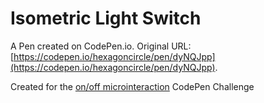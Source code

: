 # Isometric Light Switch

A Pen created on CodePen.io. Original URL: [https://codepen.io/hexagoncircle/pen/dyNQJpp](https://codepen.io/hexagoncircle/pen/dyNQJpp).

Created for the <a href="https://codepen.io/challenges/2021/april/3">on/off microinteraction</a> CodePen Challenge
